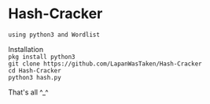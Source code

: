 # Hash-Cracker

` using python3 and Wordlist `

 Installation
<br>
` pkg install python3 `
<br>
` git clone https://github.com/LapanWasTaken/Hash-Cracker `
<br>
` cd Hash-Cracker `
<br>
` python3 hash.py `

That's all ^_^



